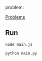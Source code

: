 problem: 

<a href="https://codeforces.com/group/MWSDmqGsZm/contest/223205/problem/A"> Problems</a>

## Run

```
node main.js
```

```
python main.py
```
